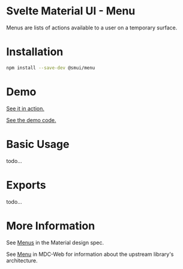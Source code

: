# Svelte Material UI - Menu

Menus are lists of actions available to a user on a temporary surface.

# Installation

```sh
npm install --save-dev @smui/menu
```

# Demo

[See it in action.](https://sveltematerialui.com/demo/menu)

[See the demo code.](/site/src/routes/demo/menu/)

# Basic Usage

todo...

# Exports

todo...

# More Information

See [Menus](https://material.io/components/menus) in the Material design spec.

See [Menu](https://github.com/material-components/material-components-web/tree/v10.0.0/packages/mdc-menu) in MDC-Web for information about the upstream library's architecture.

